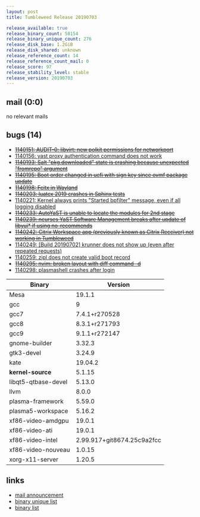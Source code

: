 ```yaml
---
layout: post
title: Tumbleweed Release 20190703

release_available: true
release_binary_count: 58154
release_binary_unique_count: 276
release_disk_base: 1.2GiB
release_disk_shared: unknown
release_reference_count: 14
release_reference_count_mail: 0
release_score: 97
release_stability_level: stable
release_version: 20190703
---
```


## mail (0:0)

no relevant mails

## bugs (14)

<!--more-->

- ~~[1140151: AUDIT-0: libvirt: new polkit permissions for networkport](https://bugzilla.opensuse.org/show_bug.cgi?id=1140151)~~
- [1140156: yast proxy authentication command does not work](https://bugzilla.opensuse.org/show_bug.cgi?id=1140156)
- ~~[1140193: Salt "pkg.downloaded" state is crashing because unexpected "fromrepo" argument](https://bugzilla.opensuse.org/show_bug.cgi?id=1140193)~~
- ~~[1140195: Boot order changed in uefi with sign key since ovmf package update](https://bugzilla.opensuse.org/show_bug.cgi?id=1140195)~~
- ~~[1140198: Fcitx in Wayland](https://bugzilla.opensuse.org/show_bug.cgi?id=1140198)~~
- ~~[1140203: luatex 2019 crashes in Sphinx tests](https://bugzilla.opensuse.org/show_bug.cgi?id=1140203)~~
- [1140221: Kernel always prints "Started bpfilter" message, even if all logging disabled](https://bugzilla.opensuse.org/show_bug.cgi?id=1140221)
- ~~[1140233: AutoYaST is unable to locate the modules for 2nd stage](https://bugzilla.opensuse.org/show_bug.cgi?id=1140233)~~
- ~~[1140239: ncurses YaST Software Management breaks after update of libyui* if using no-recommends](https://bugzilla.opensuse.org/show_bug.cgi?id=1140239)~~
- ~~[1140242: Citrix Workspace app (previously known as Citrix Receiver) not working in Tumbleweed](https://bugzilla.opensuse.org/show_bug.cgi?id=1140242)~~
- [1140249: \[Build 20190702\] krunner does not show up (even after repeated requests)](https://bugzilla.opensuse.org/show_bug.cgi?id=1140249)
- [1140259: zipl does not create valid boot record](https://bugzilla.opensuse.org/show_bug.cgi?id=1140259)
- ~~[1140295: nvim: broken layout with diff command -d](https://bugzilla.opensuse.org/show_bug.cgi?id=1140295)~~
- [1140298: plasmashell crashes after login](https://bugzilla.opensuse.org/show_bug.cgi?id=1140298)

Binary | Version
--- | ---
Mesa | 19.1.1
gcc | 9
gcc7 | 7.4.1+r270528
gcc8 | 8.3.1+r271793
gcc9 | 9.1.1+r272147
gnome-builder | 3.32.3
gtk3-devel | 3.24.9
kate | 19.04.2
**kernel-source** | 5.1.15
libqt5-qtbase-devel | 5.13.0
llvm | 8.0.0
plasma-framework | 5.59.0
plasma5-workspace | 5.16.2
xf86-video-amdgpu | 19.0.1
xf86-video-ati | 19.0.1
xf86-video-intel | 2.99.917+git8674.25c9a2fcc
xf86-video-nouveau | 1.0.15
xorg-x11-server | 1.20.5

## links

- [mail announcement](https://lists.opensuse.org/opensuse-factory/2019-07/msg00083.html)
- [binary unique list](http://download.opensuse.org/history/20190703/rpm.unique.list)
- [binary list](http://download.opensuse.org/history/20190703/rpm.list)
